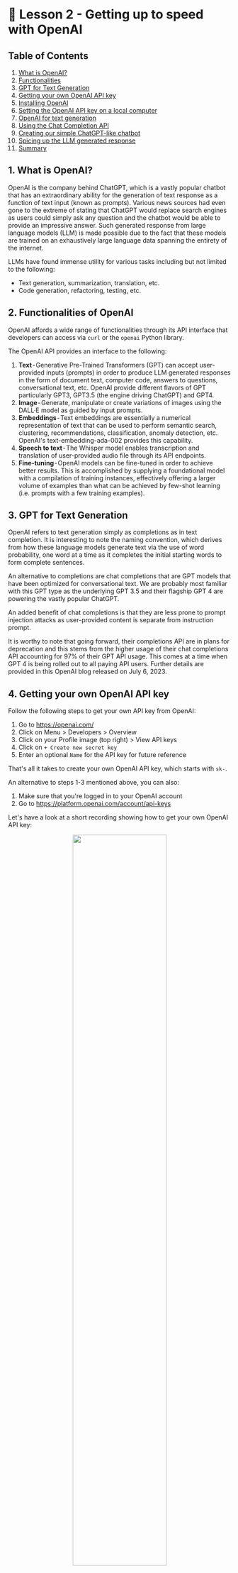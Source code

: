 # 📓 Lesson 2 - Getting up to speed with OpenAI

## Table of Contents
1. [What is OpenAI?](#1-what-is-openai)
2. [Functionalities](#2-functionalities-of-openai)
3. [GPT for Text Generation](#3-gpt-for-text-generation)
4. [Getting your own OpenAI API key](#4-getting-your-own-openai-api-key)
5. [Installing OpenAI](#5-installing-openai-python-library)
6. [Setting the OpenAI API key on a local computer](6-setting-the-openai-api-key-on-a-local-computer)
7. [OpenAI for text generation](#7-openai-for-text-generation)
8. [Using the Chat Completion API](#8-using-the-chat-completion-api)
9. [Creating our simple ChatGPT-like chatbot](#9-creating-our-simple-chatgpt-like-chatbot)
10. [Spicing up the LLM generated response](#10-spicing-up-the-llm-generated-response)
11. [Summary](#11-summary)

## 1. What is OpenAI?

OpenAI is the company behind ChatGPT, which is a vastly popular chatbot that has an extraordinary ability for the generation of text response as a function of text input (known as prompts). Various news sources had even gone to the extreme of stating that ChatGPT would replace search engines as users could simply ask any question and the chatbot would be able to provide an impressive answer. Such generated response from large language models (LLM) is made possible due to the fact that these models are trained on an exhaustively large language data spanning the entirety of the internet.

LLMs have found immense utility for various tasks including but not limited to the following:
- Text generation, summarization, translation, etc.
- Code generation, refactoring, testing, etc.

## 2. Functionalities of OpenAI

OpenAI affords a wide range of functionalities through its API interface that developers can access via `curl` or the `openai` Python library.

The OpenAI API provides an interface to the following:
1. **Text** - Generative Pre-Trained Transformers (GPT) can accept user-provided inputs (prompts) in order to produce LLM generated responses in the form of document text, computer code, answers to questions, conversational text, etc. OpenAI provide different flavors of GPT particularly GPT3, GPT3.5 (the engine driving ChatGPT) and GPT4.
2. **Image** - Generate, manipulate or create variations of images using the DALL·E model as guided by input prompts.
3. **Embeddings** - Text embeddings are essentially a numerical representation of text that can be used to perform semantic search, clustering, recommendations, classification, anomaly detection, etc. OpenAI's text-embedding-ada-002 provides this capability.
4. **Speech to text** - The Whisper model enables transcription and translation of user-provided audio file through its API endpoints.
5. **Fine-tuning** - OpenAI models can be fine-tuned in order to achieve better results. This is accomplished by supplying a foundational model with a compilation of training instances, effectively offering a larger volume of examples than what can be achieved by few-shot learning (i.e. prompts with a few training examples).

## 3. GPT for Text Generation

OpenAI refers to text generation simply as completions as in text completion. It is interesting to note the naming convention, which derives from  how these language models generate text via the use of word probability, one word at a time as it completes the initial starting words to form complete sentences.

An alternative to completions are chat completions that are GPT models that have been optimized for conversational text. We are probably most familiar with this GPT type as the underlying GPT 3.5 and their flagship GPT 4 are powering the vastly popular ChatGPT.

An added benefit of chat completions is that they are less prone to prompt injection attacks as user-provided content is separate from instruction prompt.

It is worthy to note that going forward, their completions API are in plans for deprecation and this stems from the higher usage of their chat completions API accounting for 97% of their GPT API usage. This comes at a time when GPT 4 is being rolled out to all paying API users. Further details are provided in this OpenAI blog released on July 6, 2023.

## 4. Getting your own OpenAI API key

Follow the following steps to get your own API key from OpenAI:
1. Go to https://openai.com/
2. Click on Menu > Developers > Overview
3. Click on your Profile image (top right) > View API keys
4. Click on `+ Create new secret key`
5. Enter an optional `Name` for the API key for future reference

That's all it takes to create your own OpenAI API key, which starts with `sk-`.

An alternative to steps 1-3 mentioned above, you can also:
1. Make sure that you're logged in to your OpenAI account
2. Go to https://platform.openai.com/account/api-keys

Let's have a look at a short recording showing how to get your own OpenAI API key:

<p align="center">
   <img src="../img/lesson-2-getting-api-key.gif" width="65%">
</p>

```
💡 Note: Make sure to not share your API key in public repositories as others may use your API key and in doing so consume your API credits.
```

Further information for safely using API keys is summarized in the blog, [8 tips for securely using API keys](https://blog.streamlit.io/8-tips-for-securely-using-api-keys/)

## 5. Installing OpenAI Python library

The OpenAI library can be installed via `pip` as follows:
```python
pip install openai
```

## 6. Setting the OpenAI API key on a local computer

Recall that in a prior step, we've generated our OpenAI API key and instead of having to explicitly hard code the API key each time that we code an LLM tool, rather we're going to literally save the API key to memory. 
To do this, we're saving the API key as an environment variable that is essentially the memory of our operating system that we can access from the command line or from our Python code.
Depending on which operating system that we're using, we can set the environmental variable using varying commands. The article entitled Best Practices for API Key Safety by Michael Schade provides a great coverage on how to do this on various operating systems such as Windows, Linux and Mac OSX.

1. Setting the API key - To set the API key as an environment variable OPENAI_API_KEY we would enter the following into the command line (this is what I did on my local installation on a Mac OSX):

```
echo "export OPENAI_API_KEY='sk-xxxxxxxxxx'" >> ~/.zshrc
```

In practical terms, what these commands are doing is literally telling the computer to set (using the command `export`) the API key `sk-xxxxxxxxxx` as a variable called `OPENAI_API_KEY`. In order to save the previous command to a file the `echo` command was used together with `>>` followed by the file path `~/.zshrc` (`~` refers to the path of the current working directory which would typically be located at `/home/username`).

2. Update with the newly defined variable - Next, we will now want to tell the shell to update with the newly defined variable by entering:

```
source ~/.zshrc
```

3. Calling the API key from environment variable - To verify that our API key is indeed in the environment variable we can call it from the command line as follows:

```
echo $OPENAI_API_KEY
```

You should be able to see the API key as the returned output:

```
sk-xxxxxxxxxx
```

To use it from your Python code, you can call it from the environment variable via the `os.environ['OPENAI_API_KEY']`:

```python
# Import prerequisite libraries
import os
import openai

# Setting the API key
openai.api_key = os.environ['OPENAI_API_KEY']

# Perform tasks using OpenAI API
openai.Model.list() # List all OpenAI models
```

## 7. OpenAI for text generation

Of all available models, those that can be used for text generation in OpenAI includes:
1. Chat Completions (`gpt-4`, `gpt-3.5-turbo`)
2. Completions (`text-davinci-003`, `text-davinci-002`, `davinci`, `curie`, `babbage`, `ada`)
As already mentioned above, going forward the chat completions API will be used as the default for text generation while the completions API would be deprecated.

## 8. Using the Chat Completion API
### 8.1. Test
Let's now proceed to using the Chat Completions API by providing it with an input prompt, and in this example, we use **_Hello_**!

```python
# Import prerequisite libraries
import os
import openai

# Setting the API key
openai.api_key = os.getenv("OPENAI_API_KEY")
# Define the user prompt message
prompt = "Hello!"
# Create a chatbot using ChatCompletion.create() function
completion = openai.ChatCompletion.create(
  # Use GPT 3.5 as the LLM
  model="gpt-3.5-turbo",
  # Pre-define conversation messages for the possible roles 
  messages=[
    {"role": "system", "content": "You are a helpful assistant."},
    {"role": "user", "content": prompt}
  ]
)
# Print the returned output from the LLM model
print(completion.choices[0].message)
```

The above code snippet produces the following output where the generated response is **_Hello! How can I assist you today_**?

```
{
  "role": "assistant",
  "content": "Hello! How can I assist you today?"
}
```

It is worthy to note that in this example, only 2 input parameters were used namely `model` and `messages` that correspondingly allowed us to specify the LLM model to use (GPT 3.5) and the pre-defined conversation messages consisting of `system` and `user` (_i.e._ `assistant` was not specified in this example).

### 8.2. Creating a blog outline generator
With a little tweak to the system and prompt messages, we can create a blog outline generator.

```python
import os
import openai

#openai.api_key = os.getenv("OPENAI_API_KEY")

prompt = "Please generate a blog outline on how a beginner can break into the field of data science."

completion = openai.ChatCompletion.create(
  model="gpt-3.5-turbo",
  messages=[
    {"role": "system", "content": "You are a helpful assistant with extensive experience in data science and technical writing."},
    {"role": "user", "content": prompt}
  ]
)

print(completion.choices[0].message)
```

The code snippet mentioned above works in a Colab or Jupyter notebook environment, as well as in a command line interface. For the latter, if you save it as a file (for instance as `blog.py`)  you can run it in the command line by typing python `blog.py`

<p align="center">
   <img src="../img/lesson-2-blog-py.gif" width="65%">
</p>

## 9. Creating our simple ChatGPT-like chatbot 

With the OpenAI API, we can create our own ChatGPT chatbot using the same technology!

However, this chatbot is a simpler version without the fancy graphical user interface (GUI) and instead of entering prompts into a text box, we provide them in the form of an input argument to a function.

Let's consider the following example code snippet for a creating a simple ChatGPT-like chatbot along with a detailed explanation as in-line comments. 

The chatbot even has memory of the conversation history!

```python
import openai

# Initialize the chat messages history
messages = [{"role": "assistant", "content": "How can I help?"}]

# Function to display the chat history
def display_chat_history(messages):
    for message in messages:
        print(f"{message['role'].capitalize()}: {message['content']}")

# Function to get the assistant's response
def get_assistant_response(messages):
    r = openai.ChatCompletion.create(
        model="gpt-3.5-turbo",
        messages=[{"role": m["role"], "content": m["content"]} for m in messages],
    )
    response = r.choices[0].message.content
    return response

# Main chat loop
while True:
    # Display chat history
    display_chat_history(messages)
    
    # Get user input
    prompt = input("User: ")
    messages.append({"role": "user", "content": prompt})
    
    # Get assistant response
    response = get_assistant_response(messages)
    messages.append({"role": "assistant", "content": response})
```

The above code snippet works in a Colab or Jupyter notebook and also works in the command line, when saved as a file such as chatbot.py and then running it via `python chatbot.py`

<p align="center">
   <img src="../img/lesson-2-chatbot-py.gif" width="65%">
</p>

## 10. Spicing up the LLM generated response

To spice up and add creativity to the LLM generated response, you can experiment with the temperature or top_p parameters.

Possible values of the temperature parameter is in the range of 0 and 1 where 0 would lead to a conservative response (i.e. selects the highest probable words) whereas values approaching 1 would lead to a more creative response (i.e. selects a less probable word).

Possible values of the top_p parameter is in the range of 0 and 1. The top_p value represents the cumulative probability of top-ranking probable words and it helps to reduce less probable words from the LLM generated response.

Suggested starting points to try out for these 2 parameters is rationalized in an OpenAI forum response entitled [_Mastering Temperature and Top_p in ChatGPT API_](https://medium.com/r/?url=https%3A%2F%2Fcommunity.openai.com%2Ft%2Fcheat-sheet-mastering-temperature-and-top-p-in-chatgpt-api-a-few-tips-and-tricks-on-controlling-the-creativity-deterministic-output-of-prompt-responses%2F172683).

## 11. Summary

In summary, this lesson have laid the groundwork for getting started with using the OpenAI Python library to create a useful LLM tool for blog ideation as well as a simple chatbot. Armed with this new knowledge and set of skills, you're now ready to build impactful generative AI tools for addressing any real-world problem that interests you.


